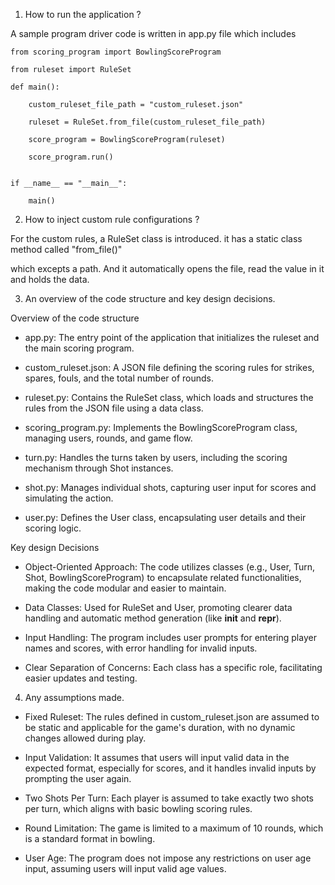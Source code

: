 1) How to run the application ?

A sample program driver code is written in app.py file which includes


    from scoring_program import BowlingScoreProgram

    from ruleset import RuleSet

    def main():

        custom_ruleset_file_path = "custom_ruleset.json"

        ruleset = RuleSet.from_file(custom_ruleset_file_path)

        score_program = BowlingScoreProgram(ruleset)

        score_program.run()


    if __name__ == "__main__":

        main()


2) How to inject custom rule configurations ?

For the custom rules, a RuleSet class is introduced. it has a static class method called "from_file()"

which excepts a path. And it automatically opens the file, read the value in it and holds the data.

3) An overview of the code structure and key design decisions.

Overview of the code structure

* app.py: The entry point of the application that initializes the ruleset and the main scoring program.

* custom_ruleset.json: A JSON file defining the scoring rules for strikes, spares, fouls, and the total number of rounds.

* ruleset.py: Contains the RuleSet class, which loads and structures the rules from the JSON file using a data class.

* scoring_program.py: Implements the BowlingScoreProgram class, managing users, rounds, and game flow.

* turn.py: Handles the turns taken by users, including the scoring mechanism through Shot instances.

* shot.py: Manages individual shots, capturing user input for scores and simulating the action.

* user.py: Defines the User class, encapsulating user details and their scoring logic.

Key design Decisions

* Object-Oriented Approach: The code utilizes classes (e.g., User, Turn, Shot, BowlingScoreProgram) to encapsulate related functionalities, making the code modular and easier to maintain.

* Data Classes: Used for RuleSet and User, promoting clearer data handling and automatic method generation (like __init__ and __repr__).

* Input Handling: The program includes user prompts for entering player names and scores, with error handling for invalid inputs.

* Clear Separation of Concerns: Each class has a specific role, facilitating easier updates and testing.

4) Any assumptions made.

* Fixed Ruleset: The rules defined in custom_ruleset.json are assumed to be static and applicable for the game's duration, with no dynamic changes allowed during play.

* Input Validation: It assumes that users will input valid data in the expected format, especially for scores, and it handles invalid inputs by prompting the user again.

* Two Shots Per Turn: Each player is assumed to take exactly two shots per turn, which aligns with basic bowling scoring rules.

* Round Limitation: The game is limited to a maximum of 10 rounds, which is a standard format in bowling.

* User Age: The program does not impose any restrictions on user age input, assuming users will input valid age values.

